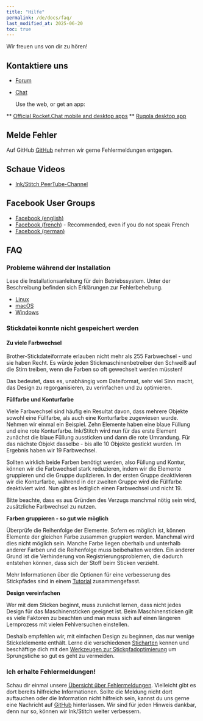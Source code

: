 ```yaml
---
title: "Hilfe"
permalink: /de/docs/faq/
last_modified_at: 2025-06-20
toc: true
---
```

Wir freuen uns von dir zu hören!

## Kontaktiere uns

* [Forum](https://inkscape.org/forums/embroidery/)
* [Chat](https://chat.inkscape.org/channel/inkstitch)

  Use the web, or get an app:

** [Official Rocket.Chat mobile and desktop apps](https://www.rocket.chat/download-apps)
** [Ruqola desktop app](https://apps.kde.org/ruqola/)


## Melde Fehler

Auf GitHub [GitHub](https://github.com/inkstitch/inkstitch/issues) nehmen wir gerne Fehlermeldungen entgegen.

## Schaue Videos

* [Ink/Stitch PeerTube-Channel](https://www.diode.zone/a/inkstitch)

## Facebook User Groups

* [Facebook (english)](https://www.facebook.com/groups/inkstitch/)
* [Facebook (french)](https://www.facebook.com/groups/inkstitchfrance/) - Recommended, even if you do not speak French
* [Facebook (german)](https://www.facebook.com/groups/inkstitchdeutsch/)

## FAQ

### Probleme während der Installation

Lese die Installationsanleitung für dein Betriebssystem. Unter der Beschreibung befinden sich Erklärungen zur Fehlerbehebung.

* <i class="fab fa-linux"></i> [Linux](/de/docs/install-linux/)
* <i class="fab fa-apple"></i> [macOS](/de/docs/install-macos/)
* <i class="fab fa-windows"></i> [Windows](/de/docs/install-windows/)

### Stickdatei konnte nicht gespeichert werden

#### Zu viele Farbwechsel

Brother-Stickdateiformate erlauben nicht mehr als 255 Farbwechsel - und sie haben Recht.
Es würde jeden Stickmaschinenbetreiber den Schweiß auf die Stirn treiben, wenn die Farben so oft gewechselt werden müssten!

Das bedeutet, dass es, unabhängig vom Dateiformat, sehr viel Sinn macht, das Design zu regorganisieren, zu verinfachen und zu optimieren.

**Füllfarbe und Konturfarbe**

Viele Farbwechsel sind häufig ein Resultat davon, dass mehrere Objekte sowohl eine Füllfarbe, als auch eine Konturfarbe zugewiesen wurde.
Nehmen wir einmal ein Beispiel. Zehn Elemente haben eine blaue Füllung und eine rote Konturfarbe.
Ink/Stitch wird nun für das erste Element zunächst die blaue Füllung aussticken und dann die rote Umrandung.
Für das nächste Objekt dasselbe - bis alle 10 Objekte gestickt wurden. Im Ergebnis haben wir 19 Farbwechsel.

Sollten wirklich beide Farben benötigt werden, also Füllung und Kontur, können wir die Farbwechsel stark reduzieren, indem wir die Elemente gruppieren und die Gruppe duplizieren.
In der ersten Gruppe deaktivieren wir die Konturfarbe, während in der zweiten Gruppe wird die Füllfarbe deaktiviert wird. Nun gibt es lediglich einen Farbwechsel und nicht 19.

Bitte beachte, dass es aus Gründen des Verzugs manchmal nötig sein wird, zusätzliche Farbwechsel zu nutzen.

**Farben gruppieren - so gut wie möglich**

Überprüfe die Reihenfolge der Elemente. Sofern es möglich ist, können Elemente der gleichen Farbe zusammen gruppiert werden. Manchmal wird dies nicht möglich sein.
Manche Farbe liegen oberhalb und unterhalb anderer Farben und die Reihenfolge muss beibehalten werden.
Ein anderer Grund ist die Verhinderung von Registrierungsproblemen, die dadurch entstehen können, dass sich der Stoff beim Sticken verzieht.

Mehr Informationen über die Optionen für eine verbesserung des Stickpfades sind in einem [Tutorial](/de/tutorials/routing/) zusammengefasst.

**Design vereinfachen**

Wer mit dem Sticken beginnt, muss zunächst lernen, dass nicht jedes Design für das Maschinensticken geeignet ist.
Beim Maschinensticken gilt es viele Faktoren zu beachten und man muss sich auf einen längeren Lernprozess mit vielen Fehlversuchen einstellen.

Deshalb empfehlen wir, mit einfachen Design zu beginnen, das nur wenige Stickelelemente enthält.
Lerne die verschiedenen [Sticharten](/de/docs/stitch-library/) kennen und beschäftige dich mit den [Werkzeugen zur Stickpfadoptimierung](/de/tutorials/routing/) um Sprungstiche so gut es geht zu vermeiden.

### Ich erhalte Fehlermeldungen!

Schau dir einmal unsere [Übersicht über Fehlermeldungen](/de/docs/error-messages). Vielleicht gibt es dort bereits hilfreiche Informationen.
Sollte die Meldung nicht dort auftauchen oder die Information nicht hilfreich sein, kannst du uns gerne eine Nachricht auf [GitHub](https://github.com/inkstitch/inkstitch/issues) hinterlassen. Wir sind für jeden Hinweis dankbar, denn nur so, können wir Ink/Stitch weiter verbessern.
